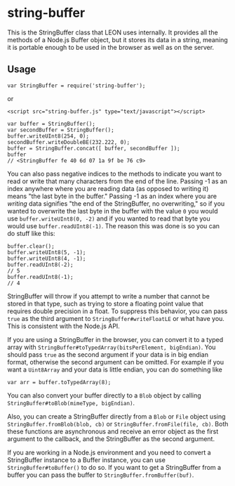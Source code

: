 # string-buffer
This is the StringBuffer class that LEON uses internally. It provides all the methods of a Node.js Buffer object, but it stores its data in a string, meaning it is portable enough to be used in the browser as well as on the server.

## Usage
```
var StringBuffer = require('string-buffer');
```
or
```
<script src="string-buffer.js" type="text/javascript"></script>
```
```
var buffer = StringBuffer();
var secondBuffer = StringBuffer();
buffer.writeUInt8(254, 0);
secondBuffer.writeDoubleBE(232.222, 0);
buffer = StringBuffer.concat([ buffer, secondBuffer ]);
buffer
// <StringBuffer fe 40 6d 07 1a 9f be 76 c9>
```
You can also pass negative indices to the methods to indicate you want to read or write that many characters from the end of the line. Passing -1 as an index anywhere where you are reading data (as opposed to writing it) means "the last byte in the buffer." Passing -1 as an index where you are *writing* data signifies "the end of the StringBuffer, no overwriting," so if you wanted to overwrite the last byte in the buffer with the value `0` you would use `buffer.writeUInt8(0, -2)` and if you wanted to read that byte you would use `buffer.readUInt8(-1)`. The reason this was done is so you can do stuff like this:
```
buffer.clear();
buffer.writeUInt8(5, -1);
buffer.writeUInt8(4, -1);
buffer.readUInt8(-2);
// 5
buffer.readUInt8(-1);
// 4
```
StringBuffer will throw if you attempt to write a number that cannot be stored in that type, such as trying to store a floating point value that requires double precision in a float. To suppress this behavior, you can pass `true` as the third argument to `StringBuffer#writeFloatLE` or what have you. This is consistent with the Node.js API.

If you are using a StringBuffer in the browser, you can convert it to a typed array with `StringBuffer#toTypedArray(bitsPerElement, bigEndian)`. You should pass `true` as the second argument if your data is in big endian format, otherwise the second argument can be omitted. For example if you want a `Uint8Array` and your data is little endian, you can do something like
```
var arr = buffer.toTypedArray(8);
```
You can also convert your buffer directly to a `Blob` object by calling `StringBuffer#toBlob(mimeType, bigEndian)`.

Also, you can create a StringBuffer directly from a `Blob` or `File` object using `StringBuffer.fromBlob(blob, cb)` or `StringBuffer.fromFile(file, cb)`. Both these functions are asynchronous and receive an error object as the first argument to the callback, and the StringBuffer as the second argument.

If you are working in a Node.js environment and you need to convert a StringBuffer instance to a Buffer instance, you can use `StringBuffer#toBuffer()` to do so. If you want to get a StringBuffer from a buffer you can pass the buffer to `StringBuffer.fromBuffer(buf)`.
